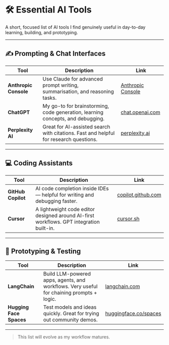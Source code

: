 # 🛠️ Essential AI Tools

A short, focused list of AI tools I find genuinely useful in day-to-day learning, building, and prototyping.

---

## ✍️ Prompting & Chat Interfaces

| Tool | Description | Link |
|------|-------------|------|
| **Anthropic Console** | Use Claude for advanced prompt writing, summarisation, and reasoning tasks. | [Anthropic Console](https://console.anthropic.com/dashboard) |
| **ChatGPT** | My go-to for brainstorming, code generation, learning concepts, and debugging. | [chat.openai.com](https://chat.openai.com) |
| **Perplexity AI** | Great for AI-assisted search with citations. Fast and helpful for research questions. | [perplexity.ai](https://www.perplexity.ai) |

---

## 💻 Coding Assistants

| Tool | Description | Link |
|------|-------------|------|
| **GitHub Copilot** | AI code completion inside IDEs — helpful for writing and debugging faster. | [copilot.github.com](https://copilot.github.com) |
| **Cursor** | A lightweight code editor designed around AI-first workflows. GPT integration built-in. | [cursor.sh](https://www.cursor.sh) |

---

## 🧪 Prototyping & Testing

| Tool | Description | Link |
|------|-------------|------|
| **LangChain** | Build LLM-powered apps, agents, and workflows. Very useful for chaining prompts + logic. | [langchain.com](https://www.langchain.com) |
| **Hugging Face Spaces** | Test models and ideas quickly. Great for trying out community demos. | [huggingface.co/spaces](https://huggingface.co/spaces) |

---

> This list will evolve as my workflow matures.
